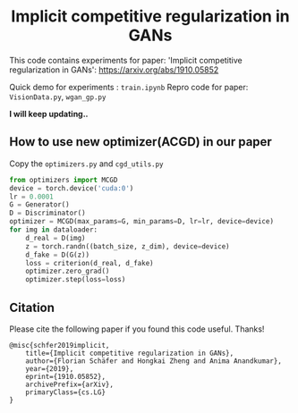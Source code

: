 <h1 align="center">Implicit competitive regularization in GANs</h1>

This code contains experiments for paper: 'Implicit competitive regularization in GANs': https://arxiv.org/abs/1910.05852

Quick demo for experiments : `train.ipynb`
Repro code for paper: `VisionData.py`, `wgan_gp.py`

**I will keep updating..**
## How to use new optimizer(ACGD) in our paper
Copy the `optimizers.py` and `cgd_utils.py`
```python
from optimizers import MCGD
device = torch.device('cuda:0')
lr = 0.0001
G = Generator()
D = Discriminator()
optimizer = MCGD(max_params=G, min_params=D, lr=lr, device=device)
for img in dataloader:
    d_real = D(img)
    z = torch.randn((batch_size, z_dim), device=device)
    d_fake = D(G(z))
    loss = criterion(d_real, d_fake)
    optimizer.zero_grad()
    optimizer.step(loss=loss)
```
## Citation
Please cite the following paper if you found this code useful. Thanks!
```
@misc{schfer2019implicit,
    title={Implicit competitive regularization in GANs},
    author={Florian Schäfer and Hongkai Zheng and Anima Anandkumar},
    year={2019},
    eprint={1910.05852},
    archivePrefix={arXiv},
    primaryClass={cs.LG}
}
```
